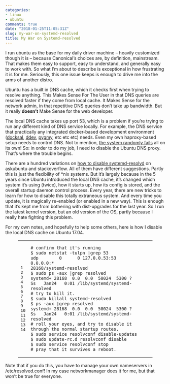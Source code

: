 ```yaml
---
categories:
- linux
- ubuntu
comments: true
date: "2018-01-25T11:05:31Z"
slug: my-war-on-systemd-resolved
title: My War on Systemd-resolved
---
```


<p>I run ubuntu as the base for my daily driver machine &ndash; heavily customized though it is &ndash; because Canonical&rsquo;s choices are, by definition, mainstream. That makes them easy to support, easy to understand, and generally easy to work with. So what I&rsquo;m about to describe is exceptional in how frustrating it is for me. Seriously, this one issue keeps is enough to drive me into the arms of another distro.</p>

<p>Ubuntu has a built in DNS cache, which it checks first when trying to resolve anything. This Makes Sense For The User in that DNS queries are resolved faster if they come from local cache. It Makes Sense for the network admin, in that repetitive DNS queries don&rsquo;t take up bandwidth. But it really <strong>doesn&rsquo;t</strong> Make Sense for the web developer.</p>

<p>The local DNS cache takes up port 53, which is a problem if you&rsquo;re trying to run any different kind of DNS service locally. For example, the DNS service that practically any integrated docker-based development environment (<a href="https://docksal.io/">docksal</a>, <a href="https://github.com/drud/ddev#ddev">ddev</a>, <a href="https://docs.amazee.io/local_docker_development/pygmy.html">pygmy</a>, etc etc etc) needs. Even my own haproxy-based setup needs to control DNS. Not to mention, <a href="https://superuser.com/questions/1153203/ubuntu-17-04-systemd-resolved-dns-lookups-randomly-fail">the system randomly fails</a> all on its own! So: in order to do my job, I need to disable the Ubuntu DNS proxy. That&rsquo;s where the trouble begins.</p>

<p>There are a hundred variations on <a href="https://askubuntu.com/questions/898605/how-to-disable-systemd-resolved-and-resolve-dns-with-dnsmasq">how to disable systemd-resolvd</a> on askubuntu and stackoverflow. All of them have different suggestions. Partly this is just the flexibility of *nix systems. But it&rsquo;s largely because in the 5 years since Ubuntu introduced the local DNS cache, it&rsquo;s changed which system it&rsquo;s using (twice), how it starts up, how its config is stored, and the overall startup daemon control process. Every year, there are new tricks to learn for how to disable this totally extraneous system. And every time you update, it is magically re-enabled (or enabled in a new way). This is enough that it&rsquo;s kept me from bothering with dist-upgrades for the last year. So I run the latest kernel version, but an old version of the OS, partly because I really hate fighting this problem.</p>

<p>For my own notes, and hopefully to help some others, here is how I disable the local DNS cache on Ubuntu 17.04.</p>

<figure class='code'><div class="highlight"><table><tr><td class="gutter"><pre class="line-numbers"><span class='line-number'>1</span>
<span class='line-number'>2</span>
<span class='line-number'>3</span>
<span class='line-number'>4</span>
<span class='line-number'>5</span>
<span class='line-number'>6</span>
<span class='line-number'>7</span>
<span class='line-number'>8</span>
<span class='line-number'>9</span>
<span class='line-number'>10</span>
<span class='line-number'>11</span>
<span class='line-number'>12</span>
<span class='line-number'>13</span>
<span class='line-number'>14</span>
</pre></td><td class='code'><pre><code class=''><span class='line'># confirm that it's running
</span><span class='line'>$ sudo netstat -tulpn |grep 53
</span><span class='line'>udp        0      0 127.0.0.53:53           0.0.0.0:*                           28168/systemd-resolved
</span><span class='line'>$ sudo ps -aux |grep resolved
</span><span class='line'>systemd+ 28168  0.0  0.0  50024  5300 ?        Ss   Jan24   0:01 /lib/systemd/systemd-resolved
</span><span class='line'># try to kill it.
</span><span class='line'>$ sudo killall systemd-resolved
</span><span class='line'>$ ps -aux |grep resolved
</span><span class='line'>systemd+ 28168  0.0  0.0  50024  5300 ?        Ss   Jan24   0:01 /lib/systemd/systemd-resolved
</span><span class='line'># roll your eyes, and try to disable it through the normal startup routes.
</span><span class='line'>$ sudo service resolvconf disable-updates
</span><span class='line'>$ sudo update-rc.d resolvconf disable
</span><span class='line'>$ sudo service resolvconf stop
</span><span class='line'># pray that it survives a reboot.</span></code></pre></td></tr></table></div></figure>


<p></p>

<p>Note that if you do this, you have to manage your own nameservers in /etc/resolved.conf! In my case networkmanager does it for me, but that won&rsquo;t be true for everyone.</p>
